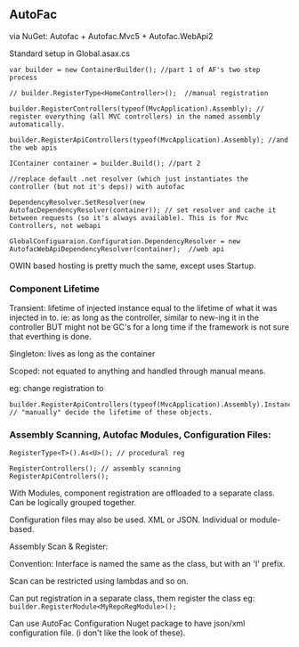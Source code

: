 ## AutoFac

via NuGet: Autofac + Autofac.Mvc5 + Autofac.WebApi2

Standard setup in Global.asax.cs

```
var builder = new ContainerBuilder(); //part 1 of AF's two step process

// builder.RegisterType<HomeController>();  //manual registration

builder.RegisterControllers(typeof(MvcApplication).Assembly); // register everything (all MVC controllers) in the named assembly automatically.

builder.RegisterApiControllers(typeof(MvcApplication).Assembly); //and the web apis

IContainer container = builder.Build(); //part 2

//replace default .net resolver (which just instantiates the controller (but not it's deps)) with autofac

DependencyResolver.SetResolver(new AutofacDependencyResolver(container)); // set resolver and cache it between requests (so it's always available). This is for Mvc Controllers, not webapi

GlobalConfiguaraion.Configuration.DependencyResolver = new AutofacWebApiDependencyResolver(container);  //web api
```

OWIN based hosting is pretty much the same, except uses Startup.

### Component Lifetime

Transient: lifetime of injected instance equal to the lifetime of what it was injected in to. ie: as long as the controller, similar to new-ing it in the controller BUT might not be GC's for a long time if the framework is not sure that everthing is done.

Singleton: lives as long as the container

Scoped: not equated to anything and handled through manual means.

eg: change registration to

```
builder.RegisterApiControllers(typeof(MvcApplication).Assembly).InstancePerRequest(); 
// "manually" decide the lifetime of these objects.
```

### Assembly Scanning, Autofac Modules, Configuration Files:

`RegisterType<T>().As<U>(); // procedural reg`

```
RegisterControllers(); // assembly scanning
RegisterApiControllers();
```

With Modules, component registration are offloaded to a separate class. Can be logically grouped together.

Configuration files may also be used. XML or JSON. Individual or module-based.


Assembly Scan & Register:

Convention: Interface is named the same as the class, but with an 'I' prefix.

Scan can be restricted using lambdas and so on.

Can put registration in a separate class, them register the class eg: `builder.RegisterModule<MyRepoRegModule>();`

Can use AutoFac Configuration Nuget package to have json/xml configuration file. (i don't like the look of these).



